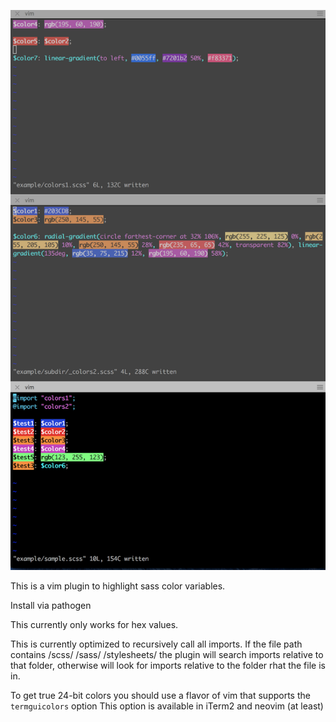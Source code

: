![vim sass colors sample](https://raw.githubusercontent.com/shmargum/vim-sass-colors/master/vim-sass-color-sample-4.png)

This is a vim plugin to highlight sass color variables.

Install via pathogen

This currently only works for hex values.

This is currently optimized to recursively call all imports.
If the file path contains /scss/ /sass/ /stylesheets/ the plugin will search imports relative to that folder, otherwise will look for imports relative to the folder rhat the file is in.

To get true 24-bit colors you should use a flavor of vim that supports the `termguicolors` option
This option is available in iTerm2 and neovim (at least)
